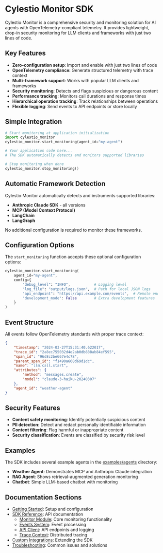 # Cylestio Monitor SDK

Cylestio Monitor is a comprehensive security and monitoring solution for AI agents with OpenTelemetry-compliant telemetry. It provides lightweight, drop-in security monitoring for LLM clients and frameworks with just two lines of code.

## Key Features

- **Zero-configuration setup**: Import and enable with just two lines of code
- **OpenTelemetry compliance**: Generate structured telemetry with trace context
- **Multi-framework support**: Works with popular LLM clients and frameworks
- **Security monitoring**: Detects and flags suspicious or dangerous content
- **Performance tracking**: Monitors call durations and response times
- **Hierarchical operation tracking**: Track relationships between operations
- **Flexible logging**: Send events to API endpoints or store locally

## Simple Integration

```python
# Start monitoring at application initialization
import cylestio_monitor
cylestio_monitor.start_monitoring(agent_id="my-agent")

# Your application code here...
# The SDK automatically detects and monitors supported libraries

# Stop monitoring when done
cylestio_monitor.stop_monitoring()
```

## Automatic Framework Detection

Cylestio Monitor automatically detects and instruments supported libraries:

- **Anthropic Claude SDK** - all versions
- **MCP (Model Context Protocol)**
- **LangChain**
- **LangGraph**

No additional configuration is required to monitor these frameworks.

## Configuration Options

The `start_monitoring` function accepts these optional configuration options:

```python
cylestio_monitor.start_monitoring(
    agent_id="my-agent",
    config={
        "debug_level": "INFO",           # Logging level
        "log_file": "output/logs.json",  # Path for local JSON logs
        "api_endpoint": "https://api.example.com/events",  # Remote endpoint
        "development_mode": False        # Extra development features
    }
)
```

## Event Structure

All events follow OpenTelemetry standards with proper trace context:

```json
{
    "timestamp": "2024-03-27T15:31:40.622017",
    "trace_id": "2a8ec755032d4e2ab0db888ab84ef595",
    "span_id": "96d8c2be667e4c78",
    "parent_span_id": "f1490a668d69d1dc",
    "name": "llm.call.start",
    "attributes": {
        "method": "messages.create",
        "model": "claude-3-haiku-20240307"
    },
    "agent_id": "weather-agent"
}
```

## Security Features

- **Content safety monitoring**: Identify potentially suspicious content
- **PII detection**: Detect and redact personally identifiable information
- **Content filtering**: Flag harmful or inappropriate content
- **Security classification**: Events are classified by security risk level

## Examples

The SDK includes several example agents in the [examples/agents](../examples/agents) directory:

- **Weather Agent**: Demonstrates MCP and Anthropic Claude integration
- **RAG Agent**: Shows retrieval-augmented generation monitoring
- **Chatbot**: Simple LLM-based chatbot with monitoring

## Documentation Sections

- [Getting Started](getting-started/quick-start.md): Setup and configuration
- [SDK Reference](sdk-reference/overview.md): API documentation
  - [Monitor Module](sdk-reference/monitor.md): Core monitoring functionality
  - [Events System](sdk-reference/events.md): Event processing
  - [API Client](sdk-reference/api-client.md): API endpoints and logging
  - [Trace Context](sdk-reference/tracing.md): Distributed tracing
- [Custom Integrations](custom-integrations.md): Extending the SDK
- [Troubleshooting](troubleshooting.md): Common issues and solutions
